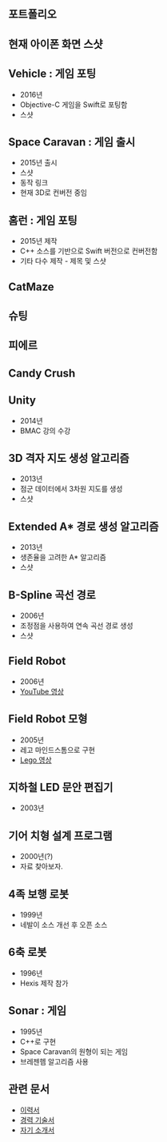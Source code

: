 ## 포트폴리오

## 현재 아이폰 화면 스샷



## Vehicle : 게임 포팅

* 2016년
* Objective-C 게임을 Swift로 포팅함
* 스샷

## Space Caravan : 게임 출시

* 2015년 출시
* 스샷
* 동작 링크
* 현재 3D로 컨버전 중임

## 홈런 : 게임 포팅

* 2015년 제작
* C++ 소스를 기반으로 Swift 버전으로 컨버전함
* 기타 다수 제작 - 제목 및 스샷

## CatMaze
## 슈팅
## 피에르
## Candy Crush

## Unity 

* 2014년
* BMAC 강의 수강

## 3D 격자 지도 생성 알고리즘 

* 2013년
* 점군 데이터에서 3차원 지도를 생성
* 스샷

## Extended A* 경로 생성 알고리즘 

* 2013년
* 생존율을 고려한 A* 알고리즘
* 스샷

## B-Spline 곡선 경로

* 2006년
* 조정점을 사용하여 연속 곡선 경로 생성
* 스샷

## Field Robot

* 2006년
* [YouTube 영상](https://www.youtube.com/watch?v=nrXtmwM93FE)

## Field Robot 모형

* 2005년
* 레고 마인드스톰으로 구현
* [Lego 영상](https://www.youtube.com/watch?v=Wq7Q9rYvYxc)

## 지하철 LED 문안 편집기

* 2003년

## 기어 치형 설계 프로그램

* 2000년(?)
* 자료 찾아보자.

## 4족 보행 로봇

* 1999년
* 네발이 소스 개선 후 오픈 소스

## 6축 로봇

* 1996년
* Hexis 제작 참가

## Sonar : 게임

* 1995년 
* C++로 구현
* Space Caravan의 원형이 되는 게임
* 브레젠헴 알고리즘 사용

## 관련 문서

* [이력서](2016-07-12-Resume.md)
* [경력 기술서](2016-07-21-Experience-Statement.md)
* [자기 소개서](2016-07-21-Biographical.md)
